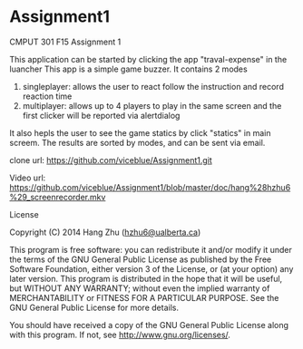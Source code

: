 # Assignment1
CMPUT 301 F15 Assignment 1
 

This application can be started by clicking the app "traval-expense" in the luancher
This app is a simple game buzzer. It contains 2 modes
 1. singleplayer: allows the user to react follow the instruction and record reaction time
 2. multiplayer: allows up to 4 players to play in the same screen and the first clicker will be reported via alertdialog
 
It also hepls the user to see the game statics by click "statics" in main screem. The results are sorted by modes, and can be sent via email.

clone url: https://github.com/viceblue/Assignment1.git

Video url: https://github.com/viceblue/Assignment1/blob/master/doc/hang%28hzhu6%29_screenrecorder.mkv

License


Copyright (C) 2014 Hang Zhu (hzhu6@ualberta.ca)

This program is free software: you can redistribute it and/or modify it under the terms of the GNU General Public License as published by the Free Software Foundation, either version 3 of the License, or (at your option) any later version. This program is distributed in the hope that it will be useful, but WITHOUT ANY WARRANTY; without even the implied warranty of MERCHANTABILITY or FITNESS FOR A PARTICULAR PURPOSE. See the GNU General Public License for more details.

You should have received a copy of the GNU General Public License along with this program. If not, see http://www.gnu.org/licenses/.
